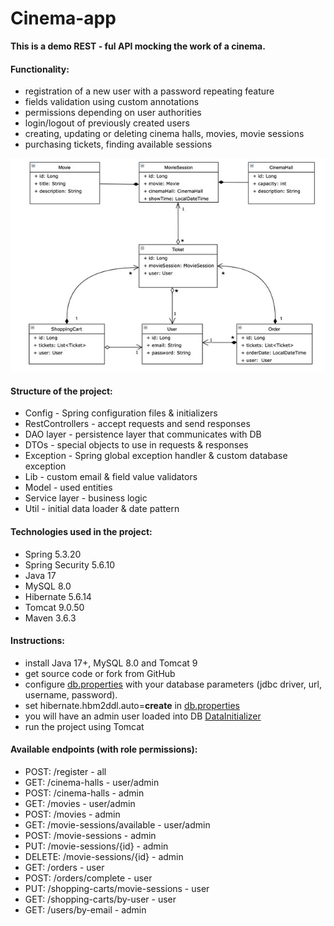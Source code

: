 # Cinema-app

**This is a demo REST - ful API mocking the work
of a cinema.**

#### Functionality:
- registration of a new user with a password repeating feature
- fields validation using custom annotations
- permissions depending on user authorities
- login/logout of previously created users
- creating, updating or deleting cinema halls, movies, movie sessions
- purchasing tickets, finding available sessions

![](Hibernate_Cinema_Uml_mini.jpg)

#### Structure of the project:
- Config - Spring configuration files & initializers
- RestControllers - accept requests and send responses
- DAO layer - persistence layer that communicates with DB
- DTOs - special objects to use in requests & responses
- Exception - Spring global exception handler & custom database exception
- Lib - custom email & field value validators
- Model - used entities
- Service layer - business logic
- Util - initial data loader & date pattern

#### Technologies used in the project:
- Spring 5.3.20
- Spring Security 5.6.10
- Java 17
- MySQL 8.0
- Hibernate 5.6.14
- Tomcat 9.0.50
- Maven 3.6.3

#### Instructions:
- install Java 17+, MySQL 8.0 and Tomcat 9
- get source code or fork from GitHub
- configure [db.properties](src/main/resources/db.properties) with your database parameters (jdbc driver, url, username, password).
- set hibernate.hbm2ddl.auto=**create** in [db.properties](src/main/resources/db.properties)
- you will have an admin user loaded into DB [DataInitializer](src/main/java/cinema/util/DataInitializer.java)
- run the project using Tomcat

#### Available endpoints (with role permissions):
- POST: /register - all
- GET: /cinema-halls - user/admin
- POST: /cinema-halls - admin
- GET: /movies - user/admin
- POST: /movies - admin
- GET: /movie-sessions/available - user/admin
- POST: /movie-sessions - admin
- PUT: /movie-sessions/{id} - admin
- DELETE: /movie-sessions/{id} - admin
- GET: /orders - user
- POST: /orders/complete - user
- PUT: /shopping-carts/movie-sessions - user
- GET: /shopping-carts/by-user - user
- GET: /users/by-email - admin
